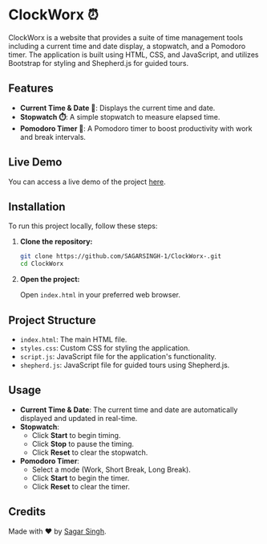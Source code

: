 # ClockWorx ⏰

ClockWorx is a website that provides a suite of time management tools including a current time and date display, a stopwatch, and a Pomodoro timer. The application is built using HTML, CSS, and JavaScript, and utilizes Bootstrap for styling and Shepherd.js for guided tours.

## Features

- **Current Time & Date 📅**: Displays the current time and date.
- **Stopwatch ⏱️**: A simple stopwatch to measure elapsed time.
- **Pomodoro Timer 🍅**: A Pomodoro timer to boost productivity with work and break intervals.

## Live Demo

You can access a live demo of the project [here](https://youtu.be/v2bNKiITzDA).

## Installation

To run this project locally, follow these steps:

1. **Clone the repository:**

   ```bash
   git clone https://github.com/SAGARSINGH-1/ClockWorx-.git
   cd ClockWorx
   ```

2. **Open the project:**

   Open `index.html` in your preferred web browser.

## Project Structure

- `index.html`: The main HTML file.
- `styles.css`: Custom CSS for styling the application.
- `script.js`: JavaScript file for the application's functionality.
- `shepherd.js`: JavaScript file for guided tours using Shepherd.js.

## Usage

- **Current Time & Date**: The current time and date are automatically displayed and updated in real-time.
- **Stopwatch**:
  - Click **Start** to begin timing.
  - Click **Stop** to pause the timing.
  - Click **Reset** to clear the stopwatch.
- **Pomodoro Timer**:
  - Select a mode (Work, Short Break, Long Break).
  - Click **Start** to begin the timer.
  - Click **Reset** to clear the timer.

## Credits

Made with ❤️ by [Sagar Singh](https://github.com/SAGARSINGH-1).
